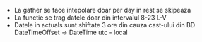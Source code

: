 - La gather se face intepolare doar per day in rest se skipeaza
- La functie se trag datele doar din intervalul 8-23 L-V
- Datele in actuals sunt shiftate 3 ore din cauza cast-ului din BD DateTimeOffset -> DateTime utc - local